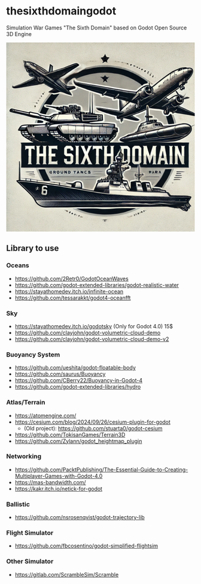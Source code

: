 # thesixthdomaingodot
Simulation War Games "The Sixth Domain" based on Godot Open Source 3D Engine

![The Sixth Domain Logo](TheSixthDomainLogo.png)

## Library to use

### Oceans

- https://github.com/2Retr0/GodotOceanWaves
- https://github.com/godot-extended-libraries/godot-realistic-water
- https://stayathomedev.itch.io/infinite-ocean
- https://github.com/tessarakkt/godot4-oceanfft

### Sky

- https://stayathomedev.itch.io/godotsky (Only for Godot 4.0) 15$
- https://github.com/clayjohn/godot-volumetric-cloud-demo
- https://github.com/clayjohn/godot-volumetric-cloud-demo-v2

### Buoyancy System
- https://github.com/ueshita/godot-floatable-body
- https://github.com/saurus/Buoyancy
- https://github.com/CBerry22/Buoyancy-in-Godot-4
- https://github.com/godot-extended-libraries/hydro

### Atlas/Terrain

- https://atomengine.com/
- https://cesium.com/blog/2024/09/26/cesium-plugin-for-godot
  - (Old project): https://github.com/stuarta0/godot-cesium  
- https://github.com/TokisanGames/Terrain3D
- https://github.com/Zylann/godot_heightmap_plugin

### Networking

- https://github.com/PacktPublishing/The-Essential-Guide-to-Creating-Multiplayer-Games-with-Godot-4.0
- https://mas-bandwidth.com/
- https://kakr.itch.io/netick-for-godot

### Ballistic

- https://github.com/nsrosenqvist/godot-trajectory-lib

### Flight Simulator

- https://github.com/fbcosentino/godot-simplified-flightsim

### Other Simulator

- https://gitlab.com/ScrambleSim/Scramble
